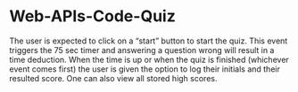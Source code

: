# Web-APIs-Code-Quiz

The user is expected to click on a “start” button to start the quiz. This event triggers the 75 sec timer and answering a question wrong will result in a time deduction. When the time is up or when the quiz is finished (whichever event comes first) the user is given the option to log their initials and their resulted score. One can also view all stored high scores.  
